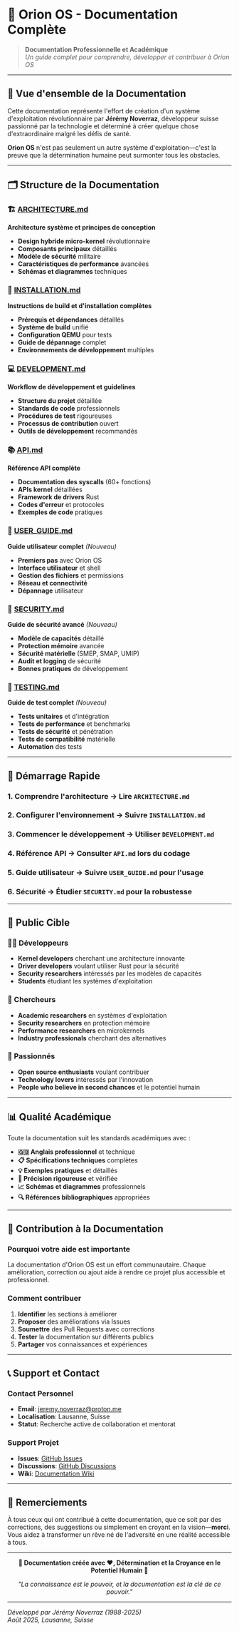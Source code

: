 # 🌟 Orion OS - Documentation Complète

> **Documentation Professionnelle et Académique**  
> *Un guide complet pour comprendre, développer et contribuer à Orion OS*

---

## 📖 **Vue d'ensemble de la Documentation**

Cette documentation représente l'effort de création d'un système d'exploitation révolutionnaire par **Jérémy Noverraz**, développeur suisse passionné par la technologie et déterminé à créer quelque chose d'extraordinaire malgré les défis de santé.

**Orion OS** n'est pas seulement un autre système d'exploitation—c'est la preuve que la détermination humaine peut surmonter tous les obstacles.

---

## 🗂️ **Structure de la Documentation**

### **🏗️ [ARCHITECTURE.md](ARCHITECTURE.md)**
**Architecture système et principes de conception**
- **Design hybride micro-kernel** révolutionnaire
- **Composants principaux** détaillés
- **Modèle de sécurité** militaire
- **Caractéristiques de performance** avancées
- **Schémas et diagrammes** techniques

### **🔧 [INSTALLATION.md](INSTALLATION.md)**
**Instructions de build et d'installation complètes**
- **Prérequis et dépendances** détaillés
- **Système de build** unifié
- **Configuration QEMU** pour tests
- **Guide de dépannage** complet
- **Environnements de développement** multiples

### **💻 [DEVELOPMENT.md](DEVELOPMENT.md)**
**Workflow de développement et guidelines**
- **Structure du projet** détaillée
- **Standards de code** professionnels
- **Procédures de test** rigoureuses
- **Processus de contribution** ouvert
- **Outils de développement** recommandés

### **📚 [API.md](API.md)**
**Référence API complète**
- **Documentation des syscalls** (60+ fonctions)
- **APIs kernel** détaillées
- **Framework de drivers** Rust
- **Codes d'erreur** et protocoles
- **Exemples de code** pratiques

### **🚀 [USER_GUIDE.md](USER_GUIDE.md)**
**Guide utilisateur complet** *(Nouveau)*
- **Premiers pas** avec Orion OS
- **Interface utilisateur** et shell
- **Gestion des fichiers** et permissions
- **Réseau et connectivité**
- **Dépannage** utilisateur

### **🔐 [SECURITY.md](SECURITY.md)**
**Guide de sécurité avancé** *(Nouveau)*
- **Modèle de capacités** détaillé
- **Protection mémoire** avancée
- **Sécurité matérielle** (SMEP, SMAP, UMIP)
- **Audit et logging** de sécurité
- **Bonnes pratiques** de développement

### **🧪 [TESTING.md](TESTING.md)**
**Guide de test complet** *(Nouveau)*
- **Tests unitaires** et d'intégration
- **Tests de performance** et benchmarks
- **Tests de sécurité** et pénétration
- **Tests de compatibilité** matérielle
- **Automation** des tests

---

## 🚀 **Démarrage Rapide**

### **1. Comprendre l'architecture** → Lire `ARCHITECTURE.md`
### **2. Configurer l'environnement** → Suivre `INSTALLATION.md`
### **3. Commencer le développement** → Utiliser `DEVELOPMENT.md`
### **4. Référence API** → Consulter `API.md` lors du codage
### **5. Guide utilisateur** → Suivre `USER_GUIDE.md` pour l'usage
### **6. Sécurité** → Étudier `SECURITY.md` pour la robustesse

---

## 🎯 **Public Cible**

### **👨‍💻 Développeurs**
- **Kernel developers** cherchant une architecture innovante
- **Driver developers** voulant utiliser Rust pour la sécurité
- **Security researchers** intéressés par les modèles de capacités
- **Students** étudiant les systèmes d'exploitation

### **🔬 Chercheurs**
- **Academic researchers** en systèmes d'exploitation
- **Security researchers** en protection mémoire
- **Performance researchers** en microkernels
- **Industry professionals** cherchant des alternatives

### **🌟 Passionnés**
- **Open source enthusiasts** voulant contribuer
- **Technology lovers** intéressés par l'innovation
- **People who believe in second chances** et le potentiel humain

---

## 📊 **Qualité Académique**

Toute la documentation suit les standards académiques avec :

- **🇬🇧 Anglais professionnel** et technique
- **📋 Spécifications techniques** complètes
- **💡 Exemples pratiques** et détaillés
- **🎯 Précision rigoureuse** et vérifiée
- **📈 Schémas et diagrammes** professionnels
- **🔍 Références bibliographiques** appropriées

---

## 🤝 **Contribution à la Documentation**

### **Pourquoi votre aide est importante**

La documentation d'Orion OS est un effort communautaire. Chaque amélioration, correction ou ajout aide à rendre ce projet plus accessible et professionnel.

### **Comment contribuer**

1. **Identifier** les sections à améliorer
2. **Proposer** des améliorations via Issues
3. **Soumettre** des Pull Requests avec corrections
4. **Tester** la documentation sur différents publics
5. **Partager** vos connaissances et expériences

---

## 📞 **Support et Contact**

### **Contact Personnel**
- **Email**: [jeremy.noverraz@proton.me](mailto:jeremy.noverraz@proton.me)
- **Localisation**: Lausanne, Suisse
- **Statut**: Recherche active de collaboration et mentorat

### **Support Projet**
- **Issues**: [GitHub Issues](https://github.com/iyotee/Orion/issues)
- **Discussions**: [GitHub Discussions](https://github.com/iyotee/Orion/discussions)
- **Wiki**: [Documentation Wiki](https://github.com/iyotee/Orion/wiki)

---

## 🙏 **Remerciements**

À tous ceux qui ont contribué à cette documentation, que ce soit par des corrections, des suggestions ou simplement en croyant en la vision—**merci**. Vous aidez à transformer un rêve né de l'adversité en une réalité accessible à tous.

---

<div align="center">

**🌟 Documentation créée avec ❤️, Détermination et la Croyance en le Potentiel Humain 🌟**

*"La connaissance est le pouvoir, et la documentation est la clé de ce pouvoir."*

</div>

---

*Développé par Jérémy Noverraz (1988-2025)*  
*Août 2025, Lausanne, Suisse*
